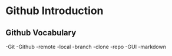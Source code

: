  # Github Introduction

## Github Vocabulary
-Git
-Github
-remote
-local
-branch
-clone
-repo
-GUI
-markdown